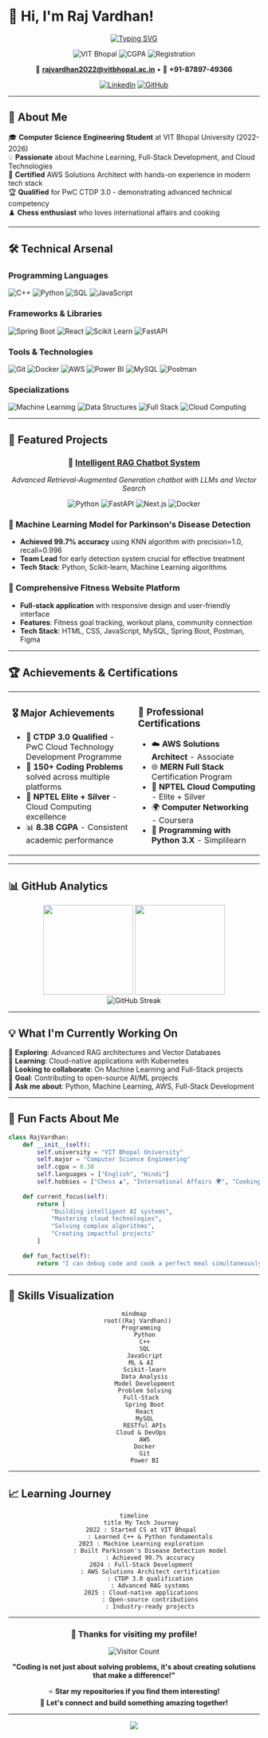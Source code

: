# 👋 Hi, I'm Raj Vardhan!

<div align="center">
  
[![Typing SVG](https://readme-typing-svg.herokuapp.com?font=Fira+Code&weight=600&size=28&duration=4000&pause=1000&color=2E9EF7&center=true&vCenter=true&width=800&lines=Computer+Science+Student+%40+VIT+Bhopal;Machine+Learning+Enthusiast;Full-Stack+Developer;AWS+Certified+Solutions+Architect;Problem+Solver+%7C+150%2B+Coding+Problems)](https://git.io/typing-svg)

</div>

<div align="center">
  
![VIT Bhopal](https://img.shields.io/badge/VIT%20Bhopal-Computer%20Science-ff6b35.svg?style=for-the-badge)
![CGPA](https://img.shields.io/badge/CGPA-8.38%2F10-brightgreen.svg?style=for-the-badge)
![Registration](https://img.shields.io/badge/Registration-22BCE11612-blue.svg?style=for-the-badge)

📧 **rajvardhan2022@vitbhopal.ac.in** • 📱 **+91-87897-49366**

[![LinkedIn](https://img.shields.io/badge/-LinkedIn-0077B5?style=for-the-badge&logo=linkedin&logoColor=white)](YOUR_LINKEDIN)
[![GitHub](https://img.shields.io/badge/-GitHub-181717?style=for-the-badge&logo=github&logoColor=white)](https://github.com/Rajvardhan00)

</div>

---

## 🎯 About Me

🎓 **Computer Science Engineering Student** at VIT Bhopal University (2022-2026)  
💡 **Passionate** about Machine Learning, Full-Stack Development, and Cloud Technologies  
🚀 **Certified** AWS Solutions Architect with hands-on experience in modern tech stack  
🏆 **Qualified** for PwC CTDP 3.0 - demonstrating advanced technical competency  
♟️ **Chess enthusiast** who loves international affairs and cooking  

---

## 🛠️ Technical Arsenal

### Programming Languages
![C++](https://img.shields.io/badge/-C++-00599C?style=flat&logo=c%2B%2B&logoColor=white)
![Python](https://img.shields.io/badge/-Python-3776AB?style=flat&logo=python&logoColor=white)
![SQL](https://img.shields.io/badge/-SQL-4479A1?style=flat&logo=mysql&logoColor=white)
![JavaScript](https://img.shields.io/badge/-JavaScript-F7DF1E?style=flat&logo=javascript&logoColor=black)

### Frameworks & Libraries
![Spring Boot](https://img.shields.io/badge/-Spring%20Boot-6DB33F?style=flat&logo=springboot&logoColor=white)
![React](https://img.shields.io/badge/-React-61DAFB?style=flat&logo=react&logoColor=black)
![Scikit Learn](https://img.shields.io/badge/-Scikit%20Learn-F7931E?style=flat&logo=scikit-learn&logoColor=white)
![FastAPI](https://img.shields.io/badge/-FastAPI-009688?style=flat&logo=fastapi&logoColor=white)

### Tools & Technologies
![Git](https://img.shields.io/badge/-Git-F05032?style=flat&logo=git&logoColor=white)
![Docker](https://img.shields.io/badge/-Docker-2496ED?style=flat&logo=docker&logoColor=white)
![AWS](https://img.shields.io/badge/-AWS-232F3E?style=flat&logo=amazon-aws&logoColor=white)
![Power BI](https://img.shields.io/badge/-Power%20BI-F2C811?style=flat&logo=powerbi&logoColor=black)
![MySQL](https://img.shields.io/badge/-MySQL-4479A1?style=flat&logo=mysql&logoColor=white)
![Postman](https://img.shields.io/badge/-Postman-FF6C37?style=flat&logo=postman&logoColor=white)

### Specializations
![Machine Learning](https://img.shields.io/badge/-Machine%20Learning-FF6B35?style=flat)
![Data Structures](https://img.shields.io/badge/-DSA-4ECDC4?style=flat)
![Full Stack](https://img.shields.io/badge/-Full%20Stack-45B7D1?style=flat)
![Cloud Computing](https://img.shields.io/badge/-Cloud%20Computing-FF9500?style=flat)

---

## 🚀 Featured Projects

<div align="center">

### 🤖 [Intelligent RAG Chatbot System](https://github.com/Rajvardhan00/Intelligent-RAG-Chatbot-System)
*Advanced Retrieval-Augmented Generation chatbot with LLMs and Vector Search*

![Python](https://img.shields.io/badge/-Python-3776AB?style=flat&logo=python&logoColor=white)
![FastAPI](https://img.shields.io/badge/-FastAPI-009688?style=flat&logo=fastapi&logoColor=white)
![Next.js](https://img.shields.io/badge/-Next.js-000000?style=flat&logo=next.js&logoColor=white)
![Docker](https://img.shields.io/badge/-Docker-2496ED?style=flat&logo=docker&logoColor=white)

</div>

### 🧠 Machine Learning Model for Parkinson's Disease Detection
- **Achieved 99.7% accuracy** using KNN algorithm with precision=1.0, recall=0.996
- **Team Lead** for early detection system crucial for effective treatment
- **Tech Stack**: Python, Scikit-learn, Machine Learning algorithms

### 💪 Comprehensive Fitness Website Platform  
- **Full-stack application** with responsive design and user-friendly interface
- **Features**: Fitness goal tracking, workout plans, community connection
- **Tech Stack**: HTML, CSS, JavaScript, MySQL, Spring Boot, Postman, Figma

---

## 🏆 Achievements & Certifications

<table>
<tr>
<td width="50%">

### 🎖️ Major Achievements
- 🥇 **CTDP 3.0 Qualified** - PwC Cloud Technology Development Programme
- 🧩 **150+ Coding Problems** solved across multiple platforms
- 🌟 **NPTEL Elite + Silver** - Cloud Computing excellence
- 📊 **8.38 CGPA** - Consistent academic performance

</td>
<td width="50%">

### 📜 Professional Certifications
- ☁️ **AWS Solutions Architect** - Associate
- 🌐 **MERN Full Stack** Certification Program  
- 🔧 **NPTEL Cloud Computing** - Elite + Silver
- 🌍 **Computer Networking** - Coursera
- 🐍 **Programming with Python 3.X** - Simplilearn

</td>
</tr>
</table>

---

## 📊 GitHub Analytics

<div align="center">
<img height="180em" src="https://github-readme-stats.vercel.app/api?username=Rajvardhan00&show_icons=true&theme=react&include_all_commits=true&count_private=true"/>
<img height="180em" src="https://github-readme-stats.vercel.app/api/top-langs/?username=Rajvardhan00&layout=compact&langs_count=8&theme=react"/>
</div>

<div align="center">
<img src="https://github-readme-streak-stats.herokuapp.com/?user=Rajvardhan00&theme=react" alt="GitHub Streak"/>
</div>

---

## 💡 What I'm Currently Working On

🔭 **Exploring**: Advanced RAG architectures and Vector Databases  
🌱 **Learning**: Cloud-native applications with Kubernetes  
👯 **Looking to collaborate**: On Machine Learning and Full-Stack projects  
🎯 **Goal**: Contributing to open-source AI/ML projects  
💬 **Ask me about**: Python, Machine Learning, AWS, Full-Stack Development  

---

## 🌟 Fun Facts About Me

```python
class RajVardhan:
    def __init__(self):
        self.university = "VIT Bhopal University"
        self.major = "Computer Science Engineering"
        self.cgpa = 8.38
        self.languages = ["English", "Hindi"]
        self.hobbies = ["Chess ♟️", "International Affairs 🌍", "Cooking 👨‍🍳"]
        
    def current_focus(self):
        return [
            "Building intelligent AI systems",
            "Mastering cloud technologies", 
            "Solving complex algorithms",
            "Creating impactful projects"
        ]
        
    def fun_fact(self):
        return "I can debug code and cook a perfect meal simultaneously! 🍳💻"
```

---

## 🎨 Skills Visualization

<div align="center">

```mermaid
mindmap
  root((Raj Vardhan))
    Programming
      Python
      C++
      SQL
      JavaScript
    ML & AI
      Scikit-learn
      Data Analysis
      Model Development
      Problem Solving
    Full-Stack
      Spring Boot
      React
      MySQL
      RESTful APIs
    Cloud & DevOps
      AWS
      Docker
      Git
      Power BI
```

</div>

---

## 📈 Learning Journey

<div align="center">

```mermaid
timeline
    title My Tech Journey
    2022 : Started CS at VIT Bhopal
         : Learned C++ & Python fundamentals
    2023 : Machine Learning exploration
         : Built Parkinson's Disease Detection model
         : Achieved 99.7% accuracy
    2024 : Full-Stack Development
         : AWS Solutions Architect certification
         : CTDP 3.0 qualification
         : Advanced RAG systems
    2025 : Cloud-native applications
         : Open-source contributions
         : Industry-ready projects
```

</div>

---

<div align="center">

### 💖 Thanks for visiting my profile!

![Visitor Count](https://komarev.com/ghpvc/?username=Rajvardhan00&color=blueviolet&style=for-the-badge)

**"Coding is not just about solving problems, it's about creating solutions that make a difference!"**

⭐ **Star my repositories if you find them interesting!**  
🤝 **Let's connect and build something amazing together!**

</div>

---

<div align="center">
  <img src="https://capsule-render.vercel.app/api?type=waving&color=gradient&height=100&section=footer&animation=fadeIn"/>
</div>

